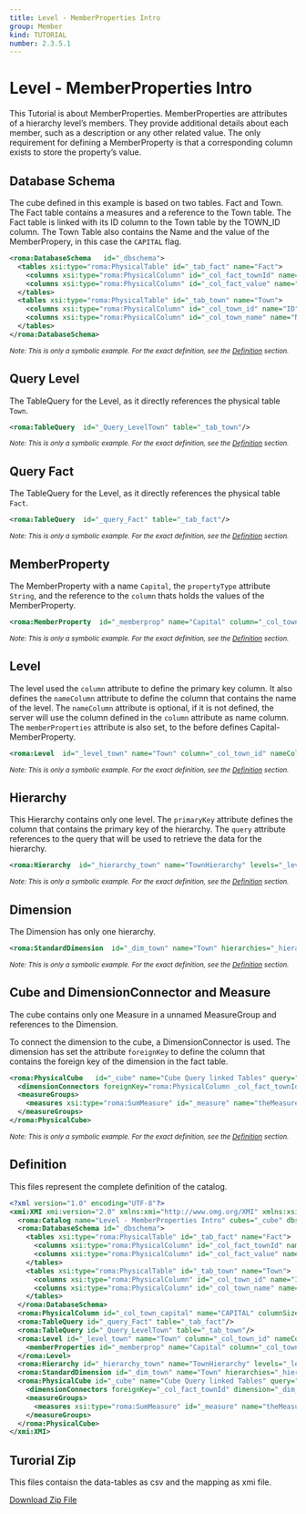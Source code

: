 ```yaml
---
title: Level - MemberProperties Intro
group: Member
kind: TUTORIAL
number: 2.3.5.1
---
```

# Level - MemberProperties Intro

This Tutorial is about MemberProperties. MemberProperties are attributes of a hierarchy level’s members. They provide additional details about each member, such as a description or any other related value. The only requirement for defining a MemberProperty is that a corresponding column exists to store the property’s value.


## Database Schema

The cube defined in this example is based on two tables. Fact and Town. The Fact table contains a measures and a reference to the Town table. The Fact table is linked with its ID column to the Town table by the TOWN_ID column. The Town Table also contains the Name and the value of the MemberPropery, in this case the `CAPITAL` flag.


```xml
<roma:DatabaseSchema   id="_dbschema">
  <tables xsi:type="roma:PhysicalTable" id="_tab_fact" name="Fact">
    <columns xsi:type="roma:PhysicalColumn" id="_col_fact_townId" name="TOWN_ID" type="Integer"/>
    <columns xsi:type="roma:PhysicalColumn" id="_col_fact_value" name="VALUE" type="Integer"/>
  </tables>
  <tables xsi:type="roma:PhysicalTable" id="_tab_town" name="Town">
    <columns xsi:type="roma:PhysicalColumn" id="_col_town_id" name="ID" type="Integer"/>
    <columns xsi:type="roma:PhysicalColumn" id="_col_town_name" name="NAME"/>
  </tables>
</roma:DatabaseSchema>

```
*<small>Note: This is only a symbolic example. For the exact definition, see the [Definition](#definition) section.</small>*
## Query Level

The TableQuery for the Level, as it directly references the physical table `Town`.


```xml
<roma:TableQuery  id="_Query_LevelTown" table="_tab_town"/>

```
*<small>Note: This is only a symbolic example. For the exact definition, see the [Definition](#definition) section.</small>*
## Query Fact

The TableQuery for the Level, as it directly references the physical table `Fact`.


```xml
<roma:TableQuery  id="_query_Fact" table="_tab_fact"/>

```
*<small>Note: This is only a symbolic example. For the exact definition, see the [Definition](#definition) section.</small>*
## MemberProperty

The MemberProperty with a name `Capital`, the `propertyType` attribute `String`, and the reference to the `column` thats holds the values of the MemberProperty.


```xml
<roma:MemberProperty  id="_memberprop" name="Capital" column="_col_town_capital"/>

```
*<small>Note: This is only a symbolic example. For the exact definition, see the [Definition](#definition) section.</small>*
## Level

The level used the `column` attribute to define the primary key column. It also defines the `nameColumn` attribute to define the column that contains the name of the level. The `nameColumn` attribute is optional, if it is not defined, the server will use the column defined in the `column` attribute as name column.
The `memberProperties` attribute is also set, to the before defines Capital-MemberProperty.


```xml
<roma:Level  id="_level_town" name="Town" column="_col_town_id" nameColumn="_col_town_name"/>

```
*<small>Note: This is only a symbolic example. For the exact definition, see the [Definition](#definition) section.</small>*
## Hierarchy

This Hierarchy contains only one level. The `primaryKey` attribute defines the column that contains the primary key of the hierarchy. The `query` attribute references to the query that will be used to retrieve the data for the hierarchy.


```xml
<roma:Hierarchy  id="_hierarchy_town" name="TownHierarchy" levels="_level_town" primaryKey="_col_town_id" query="_Query_LevelTown"/>

```
*<small>Note: This is only a symbolic example. For the exact definition, see the [Definition](#definition) section.</small>*
## Dimension

The Dimension has only one hierarchy.


```xml
<roma:StandardDimension  id="_dim_town" name="Town" hierarchies="_hierarchy_town"/>

```
*<small>Note: This is only a symbolic example. For the exact definition, see the [Definition](#definition) section.</small>*
## Cube and DimensionConnector and Measure

The cube contains only one Measure in a unnamed MeasureGroup and references to the Dimension.

To connect the dimension to the cube, a DimensionConnector is used. The dimension has set the attribute `foreignKey` to define the column that contains the foreign key of the dimension in the fact table.


```xml
<roma:PhysicalCube   id="_cube" name="Cube Query linked Tables" query="_query_Fact">
  <dimensionConnectors foreignKey="roma:PhysicalColumn _col_fact_townId" dimension="roma:StandardDimension _dim_town"/>
  <measureGroups>
    <measures xsi:type="roma:SumMeasure" id="_measure" name="theMeasure" column="_col_fact_value"/>
  </measureGroups>
</roma:PhysicalCube>

```
*<small>Note: This is only a symbolic example. For the exact definition, see the [Definition](#definition) section.</small>*

## Definition

This files represent the complete definition of the catalog.

```xml
<?xml version="1.0" encoding="UTF-8"?>
<xmi:XMI xmi:version="2.0" xmlns:xmi="http://www.omg.org/XMI" xmlns:xsi="http://www.w3.org/2001/XMLSchema-instance" xmlns:roma="https://www.daanse.org/spec/org.eclipse.daanse.rolap.mapping">
  <roma:Catalog name="Level - MemberProperties Intro" cubes="_cube" dbschemas="_dbschema"/>
  <roma:DatabaseSchema id="_dbschema">
    <tables xsi:type="roma:PhysicalTable" id="_tab_fact" name="Fact">
      <columns xsi:type="roma:PhysicalColumn" id="_col_fact_townId" name="TOWN_ID" type="Integer"/>
      <columns xsi:type="roma:PhysicalColumn" id="_col_fact_value" name="VALUE" type="Integer"/>
    </tables>
    <tables xsi:type="roma:PhysicalTable" id="_tab_town" name="Town">
      <columns xsi:type="roma:PhysicalColumn" id="_col_town_id" name="ID" type="Integer"/>
      <columns xsi:type="roma:PhysicalColumn" id="_col_town_name" name="NAME"/>
    </tables>
  </roma:DatabaseSchema>
  <roma:PhysicalColumn id="_col_town_capital" name="CAPITAL" columnSize="100"/>
  <roma:TableQuery id="_query_Fact" table="_tab_fact"/>
  <roma:TableQuery id="_Query_LevelTown" table="_tab_town"/>
  <roma:Level id="_level_town" name="Town" column="_col_town_id" nameColumn="_col_town_name">
    <memberProperties id="_memberprop" name="Capital" column="_col_town_capital"/>
  </roma:Level>
  <roma:Hierarchy id="_hierarchy_town" name="TownHierarchy" levels="_level_town" primaryKey="_col_town_id" query="_Query_LevelTown"/>
  <roma:StandardDimension id="_dim_town" name="Town" hierarchies="_hierarchy_town"/>
  <roma:PhysicalCube id="_cube" name="Cube Query linked Tables" query="_query_Fact">
    <dimensionConnectors foreignKey="_col_fact_townId" dimension="_dim_town"/>
    <measureGroups>
      <measures xsi:type="roma:SumMeasure" id="_measure" name="theMeasure" column="_col_fact_value"/>
    </measureGroups>
  </roma:PhysicalCube>
</xmi:XMI>

```



## Turorial Zip
This files contaisn the data-tables as csv and the mapping as xmi file.

<a href="./zip/tutorial.cube.level.member.property.intro.zip" download>Download Zip File</a>
